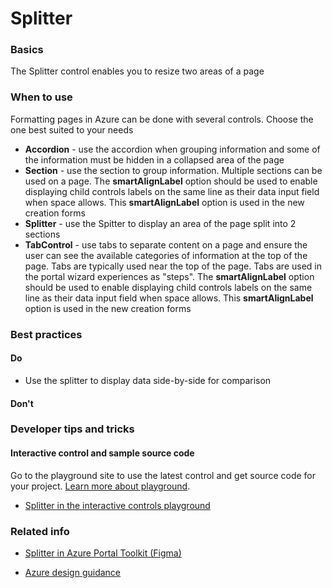﻿# Splitter

 
<a name="basics"></a>
### Basics
The Splitter control enables you to resize two areas of a page


<!-- TODO get an IMAGE to embed here -->

<!-- TODO get an SAMPLE CODE to embed here -->

 
<a name="when-to-use"></a>
### When to use
Formatting pages in Azure can be done with several controls.  Choose the one best suited to your needs
* **Accordion** - use the accordion when grouping information and some of the information must be hidden in a collapsed area of the page
* **Section** - use the section to group information.  Multiple sections can be used on a page.  The **smartAlignLabel** option should be used to enable displaying child controls labels on the same line as their data input field when space allows.  This **smartAlignLabel** option is used in the new creation forms
* **Splitter** - use the Spitter to display an area of the page split into 2 sections
* **TabControl** - use tabs to separate content on a page and ensure the user can see the available categories of information at the top of the page.  Tabs are typically used near the top of the page.  Tabs are used in the portal wizard experiences as "steps".  The **smartAlignLabel** option should be used to enable displaying child controls labels on the same line as their data input field when space allows.  This **smartAlignLabel** option is used in the new creation forms



 
<a name="best-practices"></a>
### Best practices

<a name="best-practices-do"></a>
#### Do

* Use the splitter to display data side-by-side for comparison

<a name="best-practices-don-t"></a>
#### Don&#39;t

<!-- TODO need Don'ts -->



 
<a name="developer-tips-and-tricks"></a>
### Developer tips and tricks



<a name="developer-tips-and-tricks-interactive-control-and-sample-source-code"></a>
#### Interactive control and sample source code
Go to the playground site to use the latest control and get source code for your project.  [Learn more about playground](./top-extensions-controls-playground.md).

*  <a href="https://ms.portal.azure.com/?Microsoft_Azure_Playground=true#blade/Microsoft_Azure_Playground/ControlsIndexBlade/Splitter_create_Playground" target="_blank">Splitter in the interactive controls playground</a>

 


 
<a name="related-info"></a>
### Related info

* <a href="https://www.figma.com/file/Bwn8rmUOYtnPRwA3JoQTBn/Azure-Portal-Toolkit?node-id=8186%3A0" target="_blank">Splitter in Azure Portal Toolkit (Figma)</a>

* [Azure design guidance](http://aka.ms/portalfx/design)


